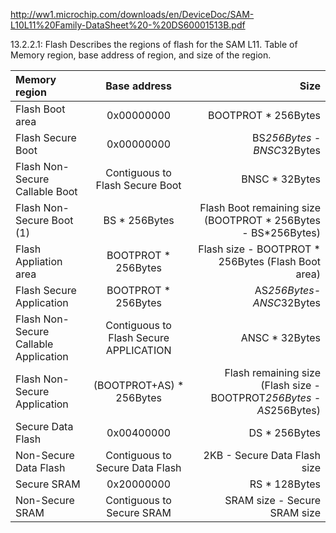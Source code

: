 http://ww1.microchip.com/downloads/en/DeviceDoc/SAM-L10L11%20Family-DataSheet%20-%20DS60001513B.pdf

13.2.2.1: Flash
Describes the regions of flash for the SAM L11.
Table of Memory region, base address of region, and size of the region.

| Memory region                         |              Base address              |                                                                Size |
| :------------------------------------ | :------------------------------------: | ------------------------------------------------------------------: |
| Flash Boot area                       |               0x00000000               |                                                 BOOTPROT * 256Bytes |
| Flash Secure Boot                     |               0x00000000               |                                          BS*256Bytes - BNSC*32Bytes |
| Flash Non-Secure Callable Boot        |    Contiguous to Flash Secure Boot     |                                                      BNSC * 32Bytes |
| Flash Non-Secure Boot (1)             |             BS * 256Bytes              |       Flash Boot remaining size (BOOTPROT * 256Bytes - BS*256Bytes) |
| Flash Appliation area                 |          BOOTPROT * 256Bytes           |                  Flash size - BOOTPROT * 256Bytes (Flash Boot area) |
| Flash Secure Application              |          BOOTPROT * 256Bytes           |                                            AS*256Bytes-ANSC*32Bytes |
| Flash Non-Secure Callable Application | Contiguous to Flash Secure APPLICATION |                                                      ANSC * 32Bytes |
| Flash Non-Secure Application          |        (BOOTPROT+AS) * 256Bytes        | Flash remaining size (Flash size - BOOTPROT*256Bytes - AS*256Bytes) |
| Secure Data Flash                     |               0x00400000               |                                                       DS * 256Bytes |
| Non-Secure Data Flash                 |    Contiguous to Secure Data Flash     |                                        2KB - Secure Data Flash size |
| Secure SRAM                           |               0x20000000               |                                                       RS * 128Bytes |
| Non-Secure SRAM                       |       Contiguous to Secure SRAM        |                                        SRAM size - Secure SRAM size |